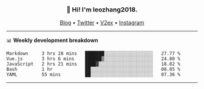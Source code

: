 <h3 align="center">👋 Hi! I'm leozhang2018.</h3>
<p align="center">
  <a href="https://code.leozhang2018.me">Blog</a> •
  <a href="https://twitter.com/leozhang2018">Twitter</a> •
  <a href="https://www.v2ex.com/member/leozhang">V2ex</a> •
  <a href="https://www.instagram.com/leozhanghere">Instagram</a>
</p>

-------

📊 **Weekly development breakdown**
<!--START_SECTION:waka-->
```text
Markdown     3 hrs 28 mins   ███████░░░░░░░░░░░░░░░░░░   27.77 % 
Vue.js       3 hrs 6 mins    ██████▒░░░░░░░░░░░░░░░░░░   24.80 % 
JavaScript   2 hrs 21 mins   ████▓░░░░░░░░░░░░░░░░░░░░   18.82 % 
Bash         1 hr            ██░░░░░░░░░░░░░░░░░░░░░░░   08.05 % 
YAML         55 mins         ██░░░░░░░░░░░░░░░░░░░░░░░   07.36 % 
```
<!--END_SECTION:waka-->
-------
